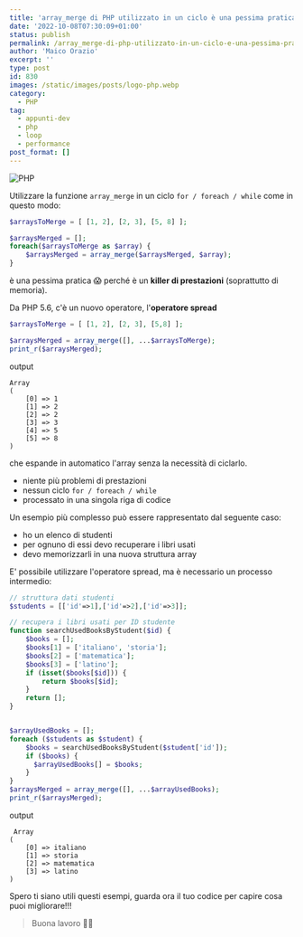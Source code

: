 ```yaml
---
title: 'array_merge di PHP utilizzato in un ciclo è una pessima pratica'
date: '2022-10-08T07:30:09+01:00'
status: publish
permalink: /array_merge-di-php-utilizzato-in-un-ciclo-e-una-pessima-pratica
author: 'Maico Orazio'
excerpt: ''
type: post
id: 830
images: /static/images/posts/logo-php.webp
category:
  - PHP
tag:
  - appunti-dev
  - php
  - loop
  - performance
post_format: []
---
```


![PHP](/static/images/posts/logo-php.webp)

Utilizzare la funzione `array_merge` in un ciclo `for / foreach / while` come in questo modo:

```php
$arraysToMerge = [ [1, 2], [2, 3], [5, 8] ];

$arraysMerged = [];
foreach($arraysToMerge as $array) {
    $arraysMerged = array_merge($arraysMerged, $array);
}
```

è una pessima pratica 😱 perché è un **killer di prestazioni** (soprattutto di memoria).

Da PHP 5.6, c'è un nuovo operatore, l'**operatore spread**

```php
$arraysToMerge = [ [1, 2], [2, 3], [5,8] ];

$arraysMerged = array_merge([], ...$arraysToMerge);
print_r($arraysMerged);
```

output

```shell
Array
(
    [0] => 1
    [1] => 2
    [2] => 2
    [3] => 3
    [4] => 5
    [5] => 8
)
```

che espande in automatico l'array senza la necessità di ciclarlo.

- niente più problemi di prestazioni
- nessun ciclo `for / foreach / while`
- processato in una singola riga di codice

Un esempio più complesso può essere rappresentato dal seguente caso:

- ho un elenco di studenti
- per ognuno di essi devo recuperare i libri usati
- devo memorizzarli in una nuova struttura array

E' possibile utilizzare l'operatore spread, ma è necessario un processo intermedio:

```php
// struttura dati studenti
$students = [['id'=>1],['id'=>2],['id'=>3]];

// recupera i libri usati per ID studente
function searchUsedBooksByStudent($id) {
    $books = [];
    $books[1] = ['italiano', 'storia'];
    $books[2] = ['matematica'];
    $books[3] = ['latino'];
    if (isset($books[$id])) {
        return $books[$id];
    }
    return [];
}


$arrayUsedBooks = [];
foreach ($students as $student) {
    $books = searchUsedBooksByStudent($student['id']);
    if ($books) {
      $arrayUsedBooks[] = $books;
    }
}
$arraysMerged = array_merge([], ...$arrayUsedBooks);
print_r($arraysMerged);
```

output

```shell
 Array
(
    [0] => italiano
    [1] => storia
    [2] => matematica
    [3] => latino
)

```

Spero ti siano utili questi esempi, guarda ora il tuo codice per capire cosa puoi migliorare!!!

> Buona lavoro 👨‍💻
